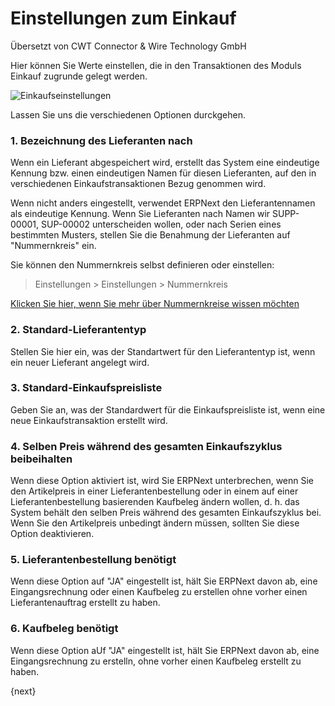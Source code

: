 # Einstellungen zum Einkauf

<span class="text-muted contributed-by">Übersetzt von CWT Connector & Wire Technology GmbH</span> 

Hier können Sie Werte einstellen, die in den Transaktionen des Moduls Einkauf zugrunde gelegt werden.

![Einkaufseinstellungen]({{docs_base_url}}/assets/img/buying/buying-settings.png)

Lassen Sie uns die verschiedenen Optionen durckgehen.

### 1. Bezeichnung des Lieferanten nach

Wenn ein Lieferant abgespeichert wird, erstellt das System eine eindeutige Kennung bzw. einen eindeutigen Namen für diesen Lieferanten, auf den in verschiedenen Einkaufstransaktionen Bezug genommen wird.

Wenn nicht anders eingestellt, verwendet ERPNext den Lieferantennamen als eindeutige Kennung. Wenn Sie Lieferanten nach Namen wir SUPP-00001, SUP-00002 unterscheiden wollen, oder nach Serien eines bestimmten Musters, stellen Sie die Benahmung der Lieferanten auf "Nummernkreis" ein.

Sie können den Nummernkreis selbst definieren oder einstellen:

> Einstellungen > Einstellungen > Nummernkreis

[Klicken Sie hier, wenn Sie mehr über Nummernkreise wissen möchten]({{docs_base_url}}/user/manual/en/setting-up/settings/naming-series.html)

### 2. Standard-Lieferantentyp

Stellen Sie hier ein, was der Standartwert für den Lieferantentyp ist, wenn ein neuer Lieferant angelegt wird.

### 3. Standard-Einkaufspreisliste

Geben Sie an, was der Standardwert für die Einkaufspreisliste ist, wenn eine neue Einkaufstransaktion erstellt wird.

### 4. Selben Preis während des gesamten Einkaufszyklus beibeihalten

Wenn diese Option aktiviert ist, wird Sie ERPNext unterbrechen, wenn Sie den Artikelpreis in einer Lieferantenbestellung oder in einem auf einer Lieferantenbestellung basierenden Kaufbeleg ändern wollen, d. h. das System behält den selben Preis während des gesamten Einkaufszyklus bei. Wenn Sie den Artikelpreis unbedingt ändern müssen, sollten Sie diese Option deaktivieren.

### 5. Lieferantenbestellung benötigt

Wenn diese Option auf "JA" eingestellt ist, hält Sie ERPNext davon ab, eine Eingangsrechnung oder einen Kaufbeleg zu erstellen ohne vorher einen Lieferantenauftrag erstellt zu haben.

### 6. Kaufbeleg benötigt

Wenn diese Option aUf "JA" eingestellt ist, hält Sie ERPNext davon ab, eine Eingangsrechnung zu erstelln, ohne vorher einen Kaufbeleg erstellt zu haben.

{next}
